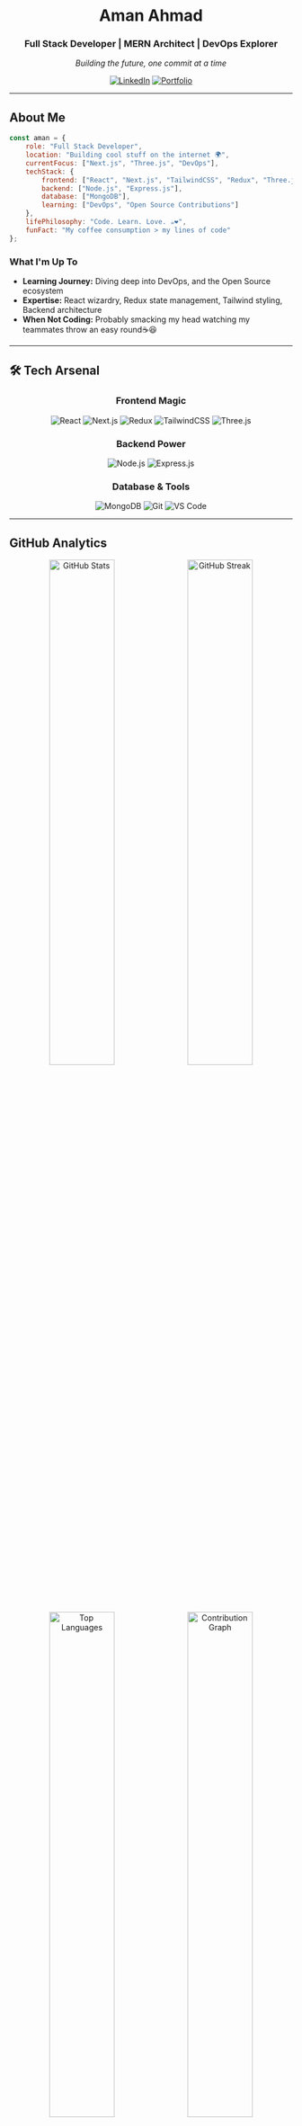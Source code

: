 <div align="center">

# Aman Ahmad

### Full Stack Developer | MERN Architect | DevOps Explorer

*Building the future, one commit at a time*

[![LinkedIn](https://img.shields.io/badge/LinkedIn-Connect-0A66C2?style=for-the-badge&logo=linkedin&logoColor=white)](https://linkedin.com/in/amanahmad1)
[![Portfolio](https://img.shields.io/badge/Portfolio-Visit-FF6B6B?style=for-the-badge&logo=vercel&logoColor=white)](https://amanahmad.vercel.app)
</div>

---

## About Me

```javascript
const aman = {
    role: "Full Stack Developer",
    location: "Building cool stuff on the internet 🌍",
    currentFocus: ["Next.js", "Three.js", "DevOps"],
    techStack: {
        frontend: ["React", "Next.js", "TailwindCSS", "Redux", "Three.js"],
        backend: ["Node.js", "Express.js"],
        database: ["MongoDB"],
        learning: ["DevOps", "Open Source Contributions"]
    },
    lifePhilosophy: "Code. Learn. Love. ☕❤️",
    funFact: "My coffee consumption > my lines of code"
};
```

### What I'm Up To

- **Learning Journey:** Diving deep into DevOps, and the Open Source ecosystem
- **Expertise:** React wizardry, Redux state management, Tailwind styling, Backend architecture
- **When Not Coding:** Probably smacking my head watching my teammates throw an easy round☕😆

---

## 🛠️ Tech Arsenal

<div align="center">

### Frontend Magic
![React](https://img.shields.io/badge/React-20232A?style=for-the-badge&logo=react&logoColor=61DAFB)
![Next.js](https://img.shields.io/badge/Next.js-000000?style=for-the-badge&logo=nextdotjs&logoColor=white)
![Redux](https://img.shields.io/badge/Redux-764ABC?style=for-the-badge&logo=redux&logoColor=white)
![TailwindCSS](https://img.shields.io/badge/Tailwind_CSS-38B2AC?style=for-the-badge&logo=tailwind-css&logoColor=white)
![Three.js](https://img.shields.io/badge/Three.js-000000?style=for-the-badge&logo=three.js&logoColor=white)

### Backend Power
![Node.js](https://img.shields.io/badge/Node.js-339933?style=for-the-badge&logo=nodedotjs&logoColor=white)
![Express.js](https://img.shields.io/badge/Express.js-000000?style=for-the-badge&logo=express&logoColor=white)

### Database & Tools
![MongoDB](https://img.shields.io/badge/MongoDB-47A248?style=for-the-badge&logo=mongodb&logoColor=white)
![Git](https://img.shields.io/badge/Git-F05032?style=for-the-badge&logo=git&logoColor=white)
![VS Code](https://img.shields.io/badge/VS_Code-007ACC?style=for-the-badge&logo=visual-studio-code&logoColor=white)

</div>

---

## GitHub Analytics

<div align="center">

<img src="https://github-readme-stats.vercel.app/api?username=amanahmad&show_icons=true&theme=tokyonight&hide_border=true&bg_color=0D1117&title_color=58A6FF&icon_color=1F6FEB&text_color=C9D1D9" alt="GitHub Stats" width="48%" />
<img src="https://github-readme-streak-stats.herokuapp.com/?user=amanahmad&theme=tokyonight&hide_border=true&background=0D1117&ring=58A6FF&fire=FF6B6B&currStreakLabel=C9D1D9" alt="GitHub Streak" width="48%" />

<img src="https://github-readme-stats.vercel.app/api/top-langs/?username=amanahmad&layout=compact&theme=tokyonight&hide_border=true&bg_color=0D1117&title_color=58A6FF&text_color=C9D1D9" alt="Top Languages" width="48%" />
<img src="https://github-readme-activity-graph.vercel.app/graph?username=amanahmad&theme=tokyo-night&hide_border=true&bg_color=0D1117&color=58A6FF&line=1F6FEB&point=C9D1D9" alt="Contribution Graph" width="48%" />

</div>

---

## GitHub Trophies

<div align="center">

[![trophy](https://github-profile-trophy.vercel.app/?username=amanahmad&theme=tokyonight&no-frame=true&row=1&column=7)](https://github.com/ryo-ma/github-profile-trophy)

</div>

---

## Featured Projects

<div align="center">

| Project | Description | Tech Stack |
|---------|-------------|------------|
| **3D Portfolio** | Interactive portfolio with Three.js | Next.js, Three.js, Tailwind |
| **WatchThis** | Brief description | React, Node.js, MongoDB |

</div>

---

## Let's Connect!

<div align="center">

Open to **collaborations** and **freelance opportunities**

**Email:** amank225566@gmail.com

**Portfolio:** [Aman Ahmad](https://amanahmad.vercel.app)

</div>

---

<div align="center">

### Dev Quote of the Day

![](https://quotes-github-readme.vercel.app/api?type=horizontal&theme=tokyonight)

### Profile Views

![](https://komarev.com/ghpvc/?username=amanahmad&color=58A6FF&style=for-the-badge&label=PROFILE+VIEWS)

---

⭐️ **"First, solve the problem. Then, write the code."** – John Johnson

*Made with ❤️ and ☕ by Aman Ahmad*

</div>
